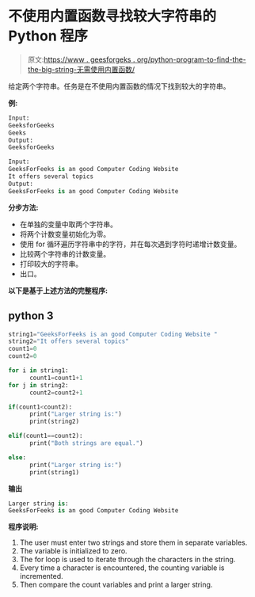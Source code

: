 # 不使用内置函数寻找较大字符串的 Python 程序

> 原文:[https://www . geesforgeks . org/python-program-to-find-the-the-big-string-无需使用内置函数/](https://www.geeksforgeeks.org/python-program-to-find-the-larger-string-without-using-built-in-functions/)

给定两个字符串。任务是在不使用内置函数的情况下找到较大的字符串。

**例:**

```py
Input:
GeeksforGeeks
Geeks
Output:
GeeksforGeeks

Input:
GeeksForFeeks is an good Computer Coding Website
It offers several topics
Output:
GeeksForFeeks is an good Computer Coding Website

```

**分步方法:**

*   在单独的变量中取两个字符串。
*   将两个计数变量初始化为零。
*   使用 for 循环遍历字符串中的字符，并在每次遇到字符时递增计数变量。
*   比较两个字符串的计数变量。
*   打印较大的字符串。
*   出口。

**以下是基于上述方法的完整程序:**

## python 3

```py
string1="GeeksForFeeks is an good Computer Coding Website "
string2="It offers several topics"
count1=0
count2=0

for i in string1:
      count1=count1+1
for j in string2:
      count2=count2+1

if(count1<count2):
      print("Larger string is:")
      print(string2)

elif(count1==count2):
      print("Both strings are equal.")

else:
      print("Larger string is:")
      print(string1)
```

**输出**

```py
Larger string is:
GeeksForFeeks is an good Computer Coding Website 

```

**程序说明:**

1.  The user must enter two strings and store them in separate variables.
2.  The variable is initialized to zero.
3.  The for loop is used to iterate through the characters in the string.
4.  Every time a character is encountered, the counting variable is incremented.
5.  Then compare the count variables and print a larger string.
